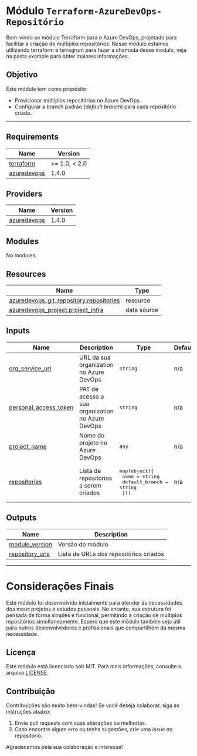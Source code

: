<!-- BEGIN_TF_DOCS -->
# Módulo `Terraform-AzureDevOps-Repositório`

Bem-vindo ao módulo Terraform para o Azure DevOps, projetado para facilitar a criação de múltiplos repositórios.
Nesse módulo estamos utilizando terraform e terragrunt para fazer a chamada desse modulo, veja na pasta example para obter maiores informações.

## Objetivo

Este módulo tem como propósito:
- Provisionar múltiplos repositórios no Azure DevOps.
- Configurar a branch padrão (*default branch*) para cada repositório criado.

---

## Requirements

| Name | Version |
|------|---------|
| <a name="requirement_terraform"></a> [terraform](#requirement\_terraform) | >= 1.0, < 2.0 |
| <a name="requirement_azuredevops"></a> [azuredevops](#requirement\_azuredevops) | 1.4.0 |

## Providers

| Name | Version |
|------|---------|
| <a name="provider_azuredevops"></a> [azuredevops](#provider\_azuredevops) | 1.4.0 |

## Modules

No modules.

## Resources

| Name | Type |
|------|------|
| [azuredevops_git_repository.repositories](https://registry.terraform.io/providers/microsoft/azuredevops/1.4.0/docs/resources/git_repository) | resource |
| [azuredevops_project.project_infra](https://registry.terraform.io/providers/microsoft/azuredevops/1.4.0/docs/data-sources/project) | data source |

## Inputs

| Name | Description | Type | Default | Required |
|------|-------------|------|---------|:--------:|
| <a name="input_org_service_url"></a> [org\_service\_url](#input\_org\_service\_url) | URL da sua organization no Azure DevOps | `string` | n/a | yes |
| <a name="input_personal_access_token"></a> [personal\_access\_token](#input\_personal\_access\_token) | PAT de acesso a sua organization no Azure DevOps | `string` | n/a | yes |
| <a name="input_project_name"></a> [project\_name](#input\_project\_name) | Nome do projeto no Azure DevOps | `any` | n/a | yes |
| <a name="input_repositories"></a> [repositories](#input\_repositories) | Lista de repositórios a serem criados | <pre>map(object({<br/>    name           = string<br/>    default_branch = string<br/>  }))</pre> | n/a | yes |

## Outputs

| Name | Description |
|------|-------------|
| <a name="output_module_version"></a> [module\_version](#output\_module\_version) | Versão do módulo |
| <a name="output_repository_urls"></a> [repository\_urls](#output\_repository\_urls) | Lista de URLs dos repositórios criados |

---

# Considerações Finais

Este módulo foi desenvolvido inicialmente para atender às necessidades dos meus projetos e estudos pessoais. No entanto, sua estrutura foi pensada de forma simples e funcional, permitindo a criação de múltiplos repositórios simultaneamente. Espero que este módulo também seja útil para outros desenvolvedores e profissionais que compartilhem da mesma necessidade.

## Licença

Este módulo está licenciado sob MIT. Para mais informações, consulte o arquivo [LICENSE](./LICENSE).

## Contribuição

Contribuições são muito bem-vindas! Se você deseja colaborar, siga as instruções abaixo:

1. Envie pull requests com suas alterações ou melhorias.
2. Caso encontre algum erro ou tenha sugestões, crie uma *issue* no repositório.

Agradecemos pela sua colaboração e interesse!

<!-- END_TF_DOCS -->
